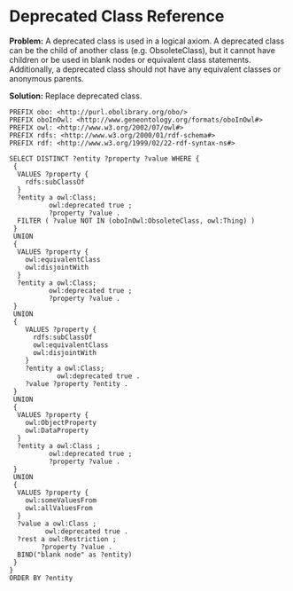 # Deprecated Class Reference

**Problem:** A deprecated class is used in a logical axiom. A deprecated class can be the child of another class (e.g. ObsoleteClass), but it cannot have children or be used in blank nodes or equivalent class statements. Additionally, a deprecated class should not have any equivalent classes or anonymous parents.

**Solution:** Replace deprecated class.

```sparql
PREFIX obo: <http://purl.obolibrary.org/obo/>
PREFIX oboInOwl: <http://www.geneontology.org/formats/oboInOwl#>
PREFIX owl: <http://www.w3.org/2002/07/owl#>
PREFIX rdfs: <http://www.w3.org/2000/01/rdf-schema#>
PREFIX rdf: <http://www.w3.org/1999/02/22-rdf-syntax-ns#>

SELECT DISTINCT ?entity ?property ?value WHERE {
 {
  VALUES ?property {
    rdfs:subClassOf
  }
  ?entity a owl:Class;
          owl:deprecated true ;
          ?property ?value .
  FILTER ( ?value NOT IN (oboInOwl:ObsoleteClass, owl:Thing) )
 }
 UNION
 {
  VALUES ?property {
    owl:equivalentClass
    owl:disjointWith
  }
  ?entity a owl:Class;
          owl:deprecated true ;
          ?property ?value .
 }
 UNION
 {
    VALUES ?property {
      rdfs:subClassOf
      owl:equivalentClass
      owl:disjointWith
    }
    ?entity a owl:Class;
            owl:deprecated true .  
    ?value ?property ?entity .
 }
 UNION
 {
  VALUES ?property {
    owl:ObjectProperty
    owl:DataProperty
  }
  ?entity a owl:Class ;
          owl:deprecated true ;
          ?property ?value .
 }
 UNION
 {
  VALUES ?property {
    owl:someValuesFrom   
    owl:allValuesFrom
  }
  ?value a owl:Class ;
         owl:deprecated true .
  ?rest a owl:Restriction ;
        ?property ?value .
  BIND("blank node" as ?entity)
 }
}
ORDER BY ?entity
```
